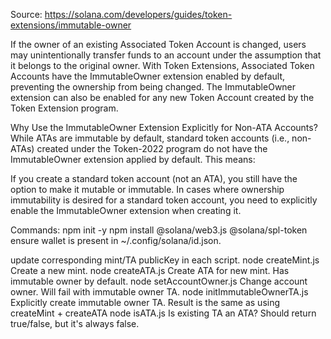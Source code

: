 Source: https://solana.com/developers/guides/token-extensions/immutable-owner

If the owner of an existing Associated Token Account is changed, users may unintentionally transfer funds to an account under the assumption 
that it belongs to the original owner.
With Token Extensions, Associated Token Accounts have the ImmutableOwner extension enabled by default, preventing the ownership from being changed.
The ImmutableOwner extension can also be enabled for any new Token Account created by the Token Extension program.

Why Use the ImmutableOwner Extension Explicitly for Non-ATA Accounts?
While ATAs are immutable by default, standard token accounts (i.e., non-ATAs) created under the Token-2022 program do not have the ImmutableOwner extension applied by default. This means:

If you create a standard token account (not an ATA), you still have the option to make it mutable or immutable.
In cases where ownership immutability is desired for a standard token account, you need to explicitly enable the ImmutableOwner extension when creating it.


Commands:
npm init -y
npm install @solana/web3.js @solana/spl-token
ensure wallet is present in ~/.config/solana/id.json.

update corresponding mint/TA publicKey in each script.
node createMint.js		Create a new mint.
node createATA.js		Create ATA for new mint. Has immutable owner by default.
node setAccountOwner.js		Change account owner. Will fail with immutable owner TA.
node initImmutableOwnerTA.js	Explicitly create immutable owner TA. Result is the same as using createMint + createATA
node isATA.js			Is existing TA an ATA? Should return true/false, but it's always false.

